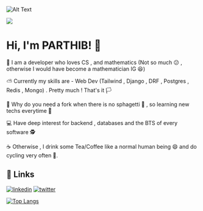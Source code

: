 ![Alt Text](https://media.giphy.com/media/v1.Y2lkPTc5MGI3NjExNGx3MnU0OWxxYTY1Y2ttYW9vbGZjN2Ryb3gzb2p3aHI5Mm1xeDI5YSZlcD12MV9pbnRlcm5hbF9naWZfYnlfaWQmY3Q9Zw/iaDQD7DckLuOnWTVZL/giphy.gif)

![](https://komarev.com/ghpvc/?username=PARTHIB-DEB&color=orange)

# Hi, I'm PARTHIB! 👋



👦 I am a developer who loves CS , and mathematics (Not so much 😕 , otherwise I would have become a mathematician IG 😆)

⛅ Currently my skills are - Web Dev (Tailwind , Django , DRF , Postgres , Redis , Mongo) . Pretty much ! That's it 🏳️

🍴 Why do you need a fork when there is no sphagetti 🥣  , so learning new techs everytime 📖

💻 Have deep interest for backend , databases and the BTS of every software 🕵️

☕ Otherwise , I drink some Tea/Coffee like a normal human being 😄 and do cycling very often 🚴.




## 🎷 Links
[![linkedin](https://img.shields.io/badge/linkedin-0A66C2?style=for-the-badge&logo=linkedin&logoColor=white)](https://www.linkedin.com/in/parthib-kumar-deb-a438a6234/)
[![twitter](https://img.shields.io/badge/twitter-white?style=for-the-badge&logo=twitter&logoColor=black)](https://twitter.com/parthib_deb23)

[![Top Langs](https://github-readme-stats.vercel.app/api/top-langs/?username=PARTHIB-DEB&layout=pie)](https://github.com/PARTHIB-DEB/github-readme-stats)
